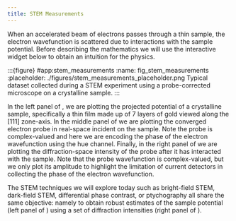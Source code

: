 ```yaml
---
title: STEM Measurements
---
```


When an accelerated beam of electrons passes through a thin sample, the electron wavefunction is scattered due to interactions with the sample potential. Before describing the mathematics we will use the interactive widget below to obtain an intuition for the physics.

:::{figure} #app:stem_measurements
:name: fig_stem_measurements
:placeholder: ./figures/stem_measurements_placeholder.png
Typical dataset collected during a STEM experiment using a probe-corrected microscope on a crystalline sample.
:::

In the left panel of [](#fig_stem_measurements), we are plotting the projected potential of a crystalline sample, specifically a thin film made up of 7 layers of gold viewed along the [111] zone-axis.
In the middle panel of [](#fig_stem_measurements) we are plotting the converged electron probe in real-space incident on the sample.
Note the probe is complex-valued and here we are encoding the phase of the electron wavefunction using the hue channel.
Finally, in the right panel of [](#fig_stem_measurements) we are plotting the diffraction-space intensity of the probe after it has interacted with the sample.
Note that the probe wavefunction is complex-valued, but we only plot its amplitude to highlight the limitation of current detectors in collecting the phase of the electron wavefunction.

The STEM techniques we will explore today such as bright-field STEM, dark-field STEM, differential phase contrast, or ptychography all share the same objective: namely to obtain robust estimates of the sample potential (left panel of [](#fig_stem_measurements)) using a set of diffraction intensities (right panel of [](#fig_stem_measurements)).

